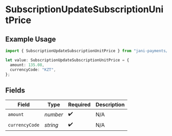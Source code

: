 # SubscriptionUpdateSubscriptionUnitPrice

## Example Usage

```typescript
import { SubscriptionUpdateSubscriptionUnitPrice } from "jani-payments/models/operations";

let value: SubscriptionUpdateSubscriptionUnitPrice = {
  amount: 135.08,
  currencyCode: "KZT",
};
```

## Fields

| Field              | Type               | Required           | Description        |
| ------------------ | ------------------ | ------------------ | ------------------ |
| `amount`           | *number*           | :heavy_check_mark: | N/A                |
| `currencyCode`     | *string*           | :heavy_check_mark: | N/A                |
